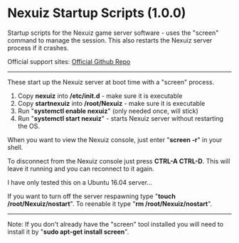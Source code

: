 # Nexuiz Startup Scripts (1.0.0)
Startup scripts for the Nexuiz game server software - uses the "screen" command to manage the session. This also restarts the Nexuiz server process if it crashes.

Official support sites: [Official Github Repo](https://github.com/fstltna/NexuizStartup)

---

These start up the Nexuiz server at boot time with a "screen" process.

1. Copy **nexuiz** into **/etc/init.d** - make sure it is executable
2. Copy **startnexuiz** into **/root/Nexuiz** - make sure it is executable
3. Run "**systemctl enable nexuiz**" (only needed once, will stick)
4. Run "**systemctl start nexuiz**" - starts Nexuiz server without restarting the OS.

When you want to view the Nexuiz console, just enter "**screen -r**" in your shell.

To disconnect from the Nexuiz console just press **CTRL-A CTRL-D**. This will leave it running and you can reconnect to it again.

I have only tested this on a Ubuntu 16.04 server...

If you want to turn off the server respawning type "**touch /root/Nexuiz/nostart**". To reenable it type "**rm /root/Nexuiz/nostart**".

---
Note: If you don't already have the "screen" tool installed you will need to install it by "**sudo apt-get install screen**".
